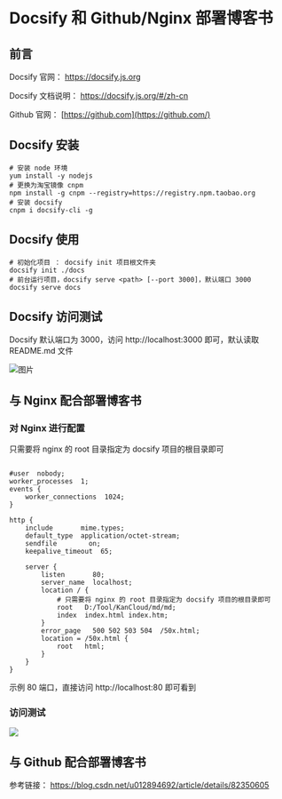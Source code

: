 # Docsify 和 Github/Nginx 部署博客书

## 前言

Docsify 官网： https://docsify.js.org

Docsify 文档说明： https://docsify.js.org/#/zh-cn

Github 官网： [https://github.com](https://github.com/)

## Docsify 安装

```shell
# 安装 node 环境
yum install -y nodejs
# 更换为淘宝镜像 cnpm
npm install -g cnpm --registry=https://registry.npm.taobao.org
# 安装 docsify
cnpm i docsify-cli -g
```

## Docsify 使用

```shell
# 初始化项目 ： docsify init 项目根文件夹
docsify init ./docs
# 前台运行项目，docsify serve <path> [--port 3000]，默认端口 3000
docsify serve docs
```

## Docsify 访问测试

Docsify 默认端口为 3000，访问 http://localhost:3000 即可，默认读取 README.md 文件

![图片](https://github.com/simba1949/images/blob/master/docsify/01-%E6%9C%AC%E5%9C%B0%E8%BF%90%E8%A1%8CDocsify%E8%AE%BF%E9%97%AE%E6%B5%8B%E8%AF%95.png?raw=true)

## 与 Nginx 配合部署博客书

### 对 Nginx 进行配置

只需要将 nginx 的 root 目录指定为 docsify 项目的根目录即可

``` 

#user  nobody;
worker_processes  1;
events {
    worker_connections  1024;
}

http {
    include       mime.types;
    default_type  application/octet-stream;
    sendfile        on;
    keepalive_timeout  65;

    server {
        listen       80;
        server_name  localhost;
        location / {
        	# 只需要将 nginx 的 root 目录指定为 docsify 项目的根目录即可
            root   D:/Tool/KanCloud/md/md;
            index  index.html index.htm;
        }
        error_page   500 502 503 504  /50x.html;
        location = /50x.html {
            root   html;
        }
    }
}
```

示例 80 端口，直接访问 http://localhost:80 即可看到

### 访问测试

![](https://github.com/simba1949/images/blob/master/docsify/02-Nginx%E9%85%8D%E7%BD%AEDocsify%E8%AE%BF%E9%97%AE%E6%B5%8B%E8%AF%95.png?raw=true)

## 与 Github 配合部署博客书

参考链接： https://blog.csdn.net/u012894692/article/details/82350605 



